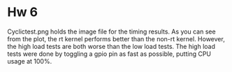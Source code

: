 # Hw 6 #

Cyclictest.png holds the image file for the timing results. As you can see from the plot, the rt kernel performs better than the non-rt kernel.
However, the high load tests are both worse than the low load tests. The high load tests were done by toggling a gpio pin as fast as possible, putting CPU usage at 100%.
